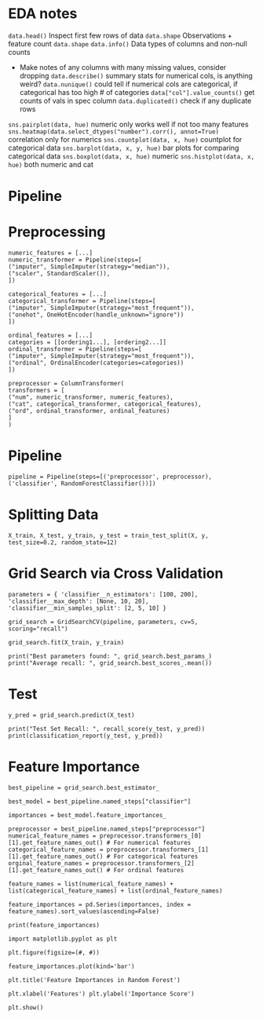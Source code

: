 # EDA notes
`data.head()` Inspect first few rows of data
`data.shape` Observations + feature count `data.shape`
`data.info()` Data types of columns and non-null counts
- Make notes of any columns with many missing values, consider dropping
`data.describe()` summary stats for numerical cols, is anything weird?
`data.nunique()` could tell if numerical cols are categorical, if categorical has too high # of categories
`data["col"].value_counts()` get counts of vals in spec column
`data.duplicated()` check if any duplicate rows

`sns.pairplot(data, hue)` numeric only works well if not too many features
`sns.heatmap(data.select_dtypes("number").corr(), annot=True)`
correlation only for numerics
`sns.countplot(data, x, hue)` countplot for categorical data
`sns.barplot(data, x, y, hue)` bar plots for comparing categorical data
`sns.boxplot(data, x, hue)` numeric
`sns.histplot(data, x, hue)` both numeric and cat

# Pipeline
# Preprocessing
```
numeric_features = [...]
numeric_transformer = Pipeline(steps=[
("imputer", SimpleImputer(strategy="median")),
("scaler", StandardScaler()),
])

categorical_features = [...]
categorical_transformer = Pipeline(steps=[
("imputer", SimpleImputer(strategy="most_frequent")),
("onehot", OneHotEncoder(handle_unknown="ignore"))
])

ordinal_features = [...]
categories = [[ordering1...], [ordering2...]]
ordinal_transformer = Pipeline(steps=[
("imputer", SimpleImputer(strategy="most_frequent")),
("ordinal", OrdinalEncoder(categories=categories))
])

preprocessor = ColumnTransformer(
transformers = [
("num", numeric_transformer, numeric_features),
("cat", categorical_transformer, categorical_features),
("ord", ordinal_transformer, ordinal_features)
]
)
```

# Pipeline

```
pipeline = Pipeline(steps=[('preprocessor', preprocessor),
('classifier', RandomForestClassifier())])
```

# Splitting Data
`X_train, X_test, y_train, y_test = train_test_split(X, y, test_size=0.2, random_state=12)`

# Grid Search via Cross Validation
```
parameters = { 'classifier__n_estimators': [100, 200], 'classifier__max_depth': [None, 10, 20], 'classifier__min_samples_split': [2, 5, 10] }

grid_search = GridSearchCV(pipeline, parameters, cv=5, scoring="recall")

grid_search.fit(X_train, y_train)

print("Best parameters found: ", grid_search.best_params_)
print("Average recall: ", grid_search.best_scores_.mean())
```

# Test
```
y_pred = grid_search.predict(X_test)

print("Test Set Recall: ", recall_score(y_test, y_pred)) print(classification_report(y_test, y_pred))
```

# Feature Importance
```
best_pipeline = grid_search.best_estimator_

best_model = best_pipeline.named_steps["classifier"]

importances = best_model.feature_importances_

preprocessor = best_pipeline.named_steps["preprocessor"]
numerical_feature_names = preprocessor.transformers_[0][1].get_feature_names_out() # For numerical features categorical_feature_names = preprocessor.transformers_[1][1].get_feature_names_out() # For categorical features orginal_feature_names = preprocessor.transformers_[2][1].get_feature_names_out() # For ordinal features

feature_names = list(numerical_feature_names) + list(categorical_feature_names) + list(ordinal_feature_names)

feature_importances = pd.Series(importances, index = feature_names).sort_values(ascending=False)

print(feature_importances)

import matplotlib.pyplot as plt

plt.figure(figsize=(#, #)) 

feature_importances.plot(kind='bar')

plt.title('Feature Importances in Random Forest') 

plt.xlabel('Features') plt.ylabel('Importance Score')

plt.show()
```